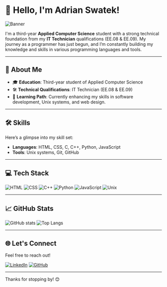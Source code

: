# 👋 Hello, I'm Adrian Swatek!

![Banner](https://via.placeholder.com/1200x300.png?text=Welcome+to+My+GitHub+Profile)

I'm a third-year **Applied Computer Science** student with a strong technical foundation from my **IT Technician** qualifications (EE.08 & EE.09). My journey as a programmer has just begun, and I’m constantly building my knowledge and skills in various programming languages and tools.

---

## 🚀 About Me

- 🎓 **Education**: Third-year student of Applied Computer Science
- 🛠 **Technical Qualifications**: IT Technician (EE.08 & EE.09)
- 🌱 **Learning Path**: Currently enhancing my skills in software development, Unix systems, and web design.
  
---

## 🛠️ Skills

Here’s a glimpse into my skill set:

- **Languages**: HTML, CSS, C, C++, Python, JavaScript
- **Tools**: Unix systems, Git, GitHub

---

## 💻 Tech Stack

![HTML](https://img.shields.io/badge/HTML-E34F26?style=for-the-badge&logo=html5&logoColor=white)
![CSS](https://img.shields.io/badge/CSS-1572B6?style=for-the-badge&logo=css3&logoColor=white)
![C++](https://img.shields.io/badge/C++-00599C?style=for-the-badge&logo=c%2B%2B&logoColor=white)
![Python](https://img.shields.io/badge/Python-3776AB?style=for-the-badge&logo=python&logoColor=white)
![JavaScript](https://img.shields.io/badge/JavaScript-F7DF1E?style=for-the-badge&logo=javascript&logoColor=black)
![Unix](https://img.shields.io/badge/Unix-4E9CAF?style=for-the-badge&logo=linux&logoColor=white)

---

## 📈 GitHub Stats

![GitHub stats](https://github-readme-stats.vercel.app/api?username=77Adson&show_icons=true&theme=radical)
![Top Langs](https://github-readme-stats.vercel.app/api/top-langs/?username=77Adson&layout=compact&theme=radical)

---

## 🌐 Let's Connect

Feel free to reach out!

[![LinkedIn](https://img.shields.io/badge/LinkedIn-0077B5?style=for-the-badge&logo=linkedin&logoColor=white)](https://www.linkedin.com/in/adrian-swatek-73a094320/)
[![GitHub](https://img.shields.io/badge/GitHub-100000?style=for-the-badge&logo=github&logoColor=white)](https://github.com/77Adson)

---

Thanks for stopping by! 😊
